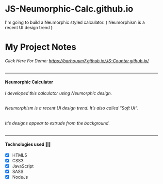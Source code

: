# JS-Neumorphic-Calc.github.io
I'm going to build a Neumorphic styled calculator. ( Neumorphism is a recent UI design trend )
# My Project Notes
###### Click Here For Demo: https://barhouum7.github.io/JS-Counter.github.io/
---
#### Neumorphic Calculator
###### I developed this calculator using Neumorphic design.
###### Neumorphism is a recent UI design trend. It’s also called “Soft UI”. 
###### It’s designs appear to extrude from the background.
---
#### Technologies used 👨‍💻
- [x] HTML5
- [x] CSS3
- [x] JavaScript
- [x] SASS
- [x] NodeJs
